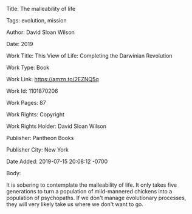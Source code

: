 Title:  The malleability of life

Tags:   evolution, mission

Author: David Sloan Wilson

Date:   2019

Work Title: This View of Life: Completing the Darwinian Revolution

Work Type: Book

Work Link: https://amzn.to/2EZNQ5q

Work Id: 1101870206

Work Pages: 87

Work Rights: Copyright

Work Rights Holder: David Sloan Wilson

Publisher: Pantheon Books

Publisher City: New York

Date Added: 2019-07-15 20:08:12 -0700

Body: 

It is sobering to contemplate the malleability of life. It only takes five generations to turn a population of mild-mannered chickens into a population of psychopaths. If we don't manage evolutionary processes, they will very likely take us where we don't want to go. 

